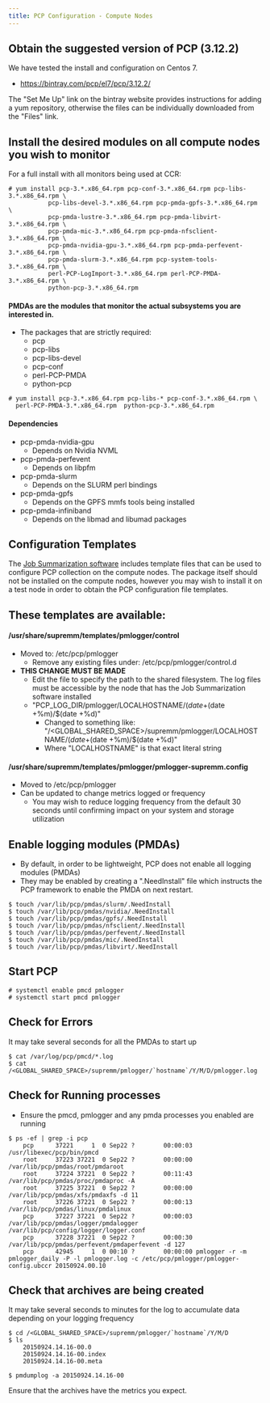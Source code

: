 ```yaml
---
title: PCP Configuration - Compute Nodes
---
```


Obtain the suggested version of PCP (3.12.2)
-------------------------------------------

We have tested the install and configuration on Centos 7.

* https://bintray.com/pcp/el7/pcp/3.12.2/

The "Set Me Up" link on the bintray website provides instructions
for adding a yum repository, otherwise the files can be individually
downloaded from the "Files" link.

Install the desired modules on all compute nodes you wish to monitor
------------------------------------------------------------
For a full install with all monitors being used at CCR:

    # yum install pcp-3.*.x86_64.rpm pcp-conf-3.*.x86_64.rpm pcp-libs-3.*.x86_64.rpm \
               pcp-libs-devel-3.*.x86_64.rpm pcp-pmda-gpfs-3.*.x86_64.rpm \
               pcp-pmda-lustre-3.*.x86_64.rpm pcp-pmda-libvirt-3.*.x86_64.rpm \
               pcp-pmda-mic-3.*.x86_64.rpm pcp-pmda-nfsclient-3.*.x86_64.rpm \
               pcp-pmda-nvidia-gpu-3.*.x86_64.rpm pcp-pmda-perfevent-3.*.x86_64.rpm \
               pcp-pmda-slurm-3.*.x86_64.rpm pcp-system-tools-3.*.x86_64.rpm \
               perl-PCP-LogImport-3.*.x86_64.rpm perl-PCP-PMDA-3.*.x86_64.rpm \
               python-pcp-3.*.x86_64.rpm

#### PMDAs are the modules that monitor the actual subsystems you are interested in.
* The packages that are strictly required:
    * pcp
    * pcp-libs
    * pcp-libs-devel
    * pcp-conf
    * perl-PCP-PMDA
    * python-pcp

<!-- Empty Comment to fix broken markdown parsing -->

    # yum install pcp-3.*.x86_64.rpm pcp-libs-* pcp-conf-3.*.x86_64.rpm \
      perl-PCP-PMDA-3.*.x86_64.rpm  python-pcp-3.*.x86_64.rpm

#### Dependencies
* pcp-pmda-nvidia-gpu
    * Depends on Nvidia NVML
* pcp-pmda-perfevent
    * Depends on libpfm
* pcp-pmda-slurm
    * Depends on the SLURM perl bindings
* pcp-pmda-gpfs
    * Depends on the GPFS mmfs tools being installed
* pcp-pmda-infiniband
    * Depends on the libmad and libumad packages

Configuration Templates
-----------------------

The [Job Summarization software](supremm-processing-install.md) includes template files that can be used to
configure PCP collection on the compute nodes.  The package itself should not
be installed on the compute nodes, however you may wish to install it
on a test node in order to obtain the PCP configuration file templates.

These templates are available:
------------------------------
#### /usr/share/supremm/templates/pmlogger/control
* Moved to: /etc/pcp/pmlogger
    * Remove any existing files under: /etc/pcp/pmlogger/control.d
* **THIS CHANGE MUST BE MADE**
    * Edit the file to specify the path to the shared filesystem. The log files must be accessible by the node that has the Job Summarization software installed
    * "PCP_LOG_DIR/pmlogger/LOCALHOSTNAME/$(date +%Y)/$(date +%m)/$(date +%d)"
        * Changed to something like: "/<GLOBAL_SHARED_SPACE>/supremm/pmlogger/LOCALHOSTNAME/$(date +%Y)/$(date +%m)/$(date +%d)"
        * Where "LOCALHOSTNAME" is that exact literal string

#### /usr/share/supremm/templates/pmlogger/pmlogger-supremm.config
* Moved to /etc/pcp/pmlogger
* Can be updated to change metrics logged or frequency
    * You may wish to reduce logging frequency from the default 30 seconds until confirming impact on your system and storage utilization

Enable logging modules (PMDAs)
-----------------------------
* By default, in order to be lightweight, PCP does not enable all logging modules (PMDAs)
* They may be enabled by creating a ".NeedInstall" file which instructs the PCP framework
to enable the PMDA on next restart.

<!-- Empty Comment to fix broken markdown parsing -->

    $ touch /var/lib/pcp/pmdas/slurm/.NeedInstall
    $ touch /var/lib/pcp/pmdas/nvidia/.NeedInstall
    $ touch /var/lib/pcp/pmdas/gpfs/.NeedInstall
    $ touch /var/lib/pcp/pmdas/nfsclient/.NeedInstall
    $ touch /var/lib/pcp/pmdas/perfevent/.NeedInstall
    $ touch /var/lib/pcp/pmdas/mic/.NeedInstall
    $ touch /var/lib/pcp/pmdas/libvirt/.NeedInstall


Start PCP
---------
    # systemctl enable pmcd pmlogger
    # systemctl start pmcd pmlogger

Check for Errors
----------------
It may take several seconds for all the PMDAs to start up

    $ cat /var/log/pcp/pmcd/*.log
    $ cat /<GLOBAL_SHARED_SPACE>/supremm/pmlogger/`hostname`/Y/M/D/pmlogger.log

Check for Running processes
---------------------------
* Ensure the pmcd, pmlogger and any pmda processes you enabled are running

<!-- Empty Comment to fix broken markdown parsing -->

    $ ps -ef | grep -i pcp
        pcp      37221     1  0 Sep22 ?        00:00:03 /usr/libexec/pcp/bin/pmcd
        root     37223 37221  0 Sep22 ?        00:00:00 /var/lib/pcp/pmdas/root/pmdaroot
        root     37224 37221  0 Sep22 ?        00:11:43 /var/lib/pcp/pmdas/proc/pmdaproc -A
        root     37225 37221  0 Sep22 ?        00:00:00 /var/lib/pcp/pmdas/xfs/pmdaxfs -d 11
        root     37226 37221  0 Sep22 ?        00:00:13 /var/lib/pcp/pmdas/linux/pmdalinux
        pcp      37227 37221  0 Sep22 ?        00:00:03 /var/lib/pcp/pmdas/logger/pmdalogger /var/lib/pcp/config/logger/logger.conf
        pcp      37228 37221  0 Sep22 ?        00:00:30 /var/lib/pcp/pmdas/perfevent/pmdaperfevent -d 127
        pcp      42945     1  0 00:10 ?        00:00:00 pmlogger -r -m pmlogger_daily -P -l pmlogger.log -c /etc/pcp/pmlogger/pmlogger-config.ubccr 20150924.00.10

Check that archives are being created
-------------------------------------
It may take several seconds to minutes for the log to accumulate data depending on your logging frequency

    $ cd /<GLOBAL_SHARED_SPACE>/supremm/pmlogger/`hostname`/Y/M/D
    $ ls
        20150924.14.16-00.0
        20150924.14.16-00.index
        20150924.14.16-00.meta

    $ pmdumplog -a 20150924.14.16-00

Ensure that the archives have the metrics you expect.
